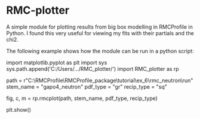 # RMC-plotter
A simple module for plotting results from big box modelling in RMCProfile in Python.
I found this very useful for viewing my fits with their partials and the chi2. 

The following example shows how the module can be run in a python script:

import matplotlib.pyplot as plt
import sys
sys.path.append('C:/Users/.../RMC_plotter/')
import RMC_plotter as rp

path = r"C:\RMCProfile\RMCProfile_package\tutorial\ex_6\rmc_neutron\run"
stem_name = "gapo4_neutron"
pdf_type = "gr"
recip_type = "sq"

fig, c, m = rp.rmcplot(path, stem_name, pdf_type, recip_type)

plt.show()

